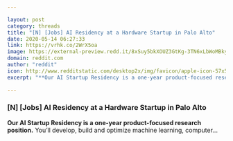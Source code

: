 ```yaml
---

layout: post
category: threads
title: "[N] [Jobs] AI Residency at a Hardware Startup in Palo Alto"
date: 2020-05-14 06:27:33
link: https://vrhk.co/2WrX5oa
image: https://external-preview.redd.it/8xSuy5bkXOUZ3GtKg-3TN6xLbWoMBkyum3HeGkmqLX8.jpg?width=1200&height=628.272251309&auto=webp&crop=1200:628.272251309,smart&s=433496d3f8356d8ab331f57dc8fbcd3a12b31b76
domain: reddit.com
author: "reddit"
icon: http://www.redditstatic.com/desktop2x/img/favicon/apple-icon-57x57.png
excerpt: "**Our AI Startup Residency is a one-year product-focused research position.** You’ll develop, build and optimize machine learning, computer..."

---
```


### [N] [Jobs] AI Residency at a Hardware Startup in Palo Alto

**Our AI Startup Residency is a one-year product-focused research position.** You’ll develop, build and optimize machine learning, computer...